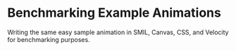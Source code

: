 # Benchmarking Example Animations

Writing the same easy sample animation in SMIL, Canvas, CSS, and Velocity for benchmarking purposes.